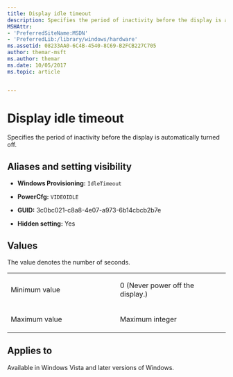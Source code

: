 ```yaml
---
title: Display idle timeout
description: Specifies the period of inactivity before the display is automatically turned off.
MSHAttr:
- 'PreferredSiteName:MSDN'
- 'PreferredLib:/library/windows/hardware'
ms.assetid: 08233AA0-6C4B-4540-8C69-B2FCB227C705
author: themar-msft
ms.author: themar
ms.date: 10/05/2017
ms.topic: article


---
```


# Display idle timeout


Specifies the period of inactivity before the display is automatically turned off.

## <span id="Aliases_and_setting_visibility"></span><span id="aliases_and_setting_visibility"></span><span id="ALIASES_AND_SETTING_VISIBILITY"></span>Aliases and setting visibility


-   **Windows Provisioning:** `IdleTimeout           `

-   **PowerCfg:** `VIDEOIDLE             `

-   **GUID:** 3c0bc021-c8a8-4e07-a973-6b14cbcb2b7e

-   **Hidden setting:** Yes

## <span id="Values"></span><span id="values"></span><span id="VALUES"></span>Values


The value denotes the number of seconds.

<table>
<colgroup>
<col width="50%" />
<col width="50%" />
</colgroup>
<tbody>
<tr class="odd">
<td><p>Minimum value</p></td>
<td><p>0 (Never power off the display.)</p></td>
</tr>
<tr class="even">
<td><p>Maximum value</p></td>
<td><p>Maximum integer</p></td>
</tr>
</tbody>
</table>

 

## <span id="Applies_to"></span><span id="applies_to"></span><span id="APPLIES_TO"></span>Applies to


Available in Windows Vista and later versions of Windows.
